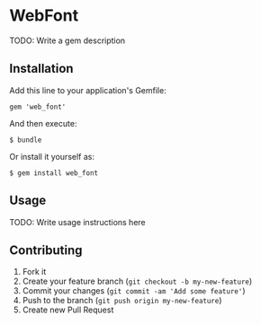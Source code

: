 # WebFont

TODO: Write a gem description

## Installation

Add this line to your application's Gemfile:

    gem 'web_font'

And then execute:

    $ bundle

Or install it yourself as:

    $ gem install web_font

## Usage

TODO: Write usage instructions here

## Contributing

1. Fork it
2. Create your feature branch (`git checkout -b my-new-feature`)
3. Commit your changes (`git commit -am 'Add some feature'`)
4. Push to the branch (`git push origin my-new-feature`)
5. Create new Pull Request
